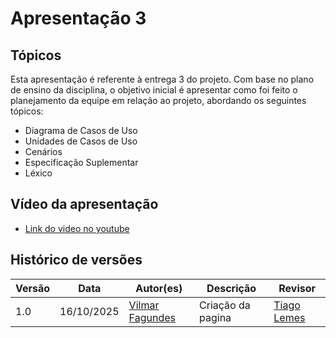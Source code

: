 # Apresentação 3

## Tópicos

Esta apresentação é referente à entrega 3 do projeto. Com base no plano de ensino da disciplina, o objetivo inicial é apresentar como foi feito o planejamento da equipe em relação ao projeto, abordando os seguintes tópicos:

- Diagrama de Casos de Uso
- Unidades de Casos de Uso
- Cenários
- Especificação Suplementar
- Léxico

## Vídeo da apresentação

- [Link do video no youtube](https://www.youtube.com/watch?v=NDihnEcjlTM)  

## Histórico de versões

| Versão       | Data | Autor(es)                            | Descrição                | Revisor |
|------------|--------|--------------------------------------|--------------------------|---------|
|   1.0      |    16/10/2025       |     [Vilmar Fagundes](https://github.com/VilmarFagundes)        |       Criação da pagina                    | [Tiago Lemes](https://github.com/TiagoTeixeira-2005)  |
